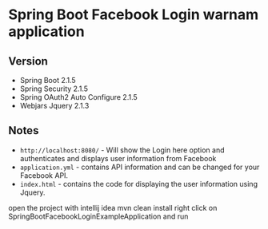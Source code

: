 # Spring Boot Facebook Login warnam application


## Version
- Spring Boot 2.1.5
- Spring Security 2.1.5
- Spring OAuth2 Auto Configure 2.1.5
- Webjars Jquery 2.1.3

## Notes
- `http://localhost:8080/` - Will show the Login here option and authenticates and displays user information from Facebook
- `application.yml` - contains API information and can be changed for your Facebook API.
- `index.html` - contains the code for displaying the user information using Jquery.

open the project with intellij idea
mvn clean install
right click on  SpringBootFacebookLoginExampleApplication and run

